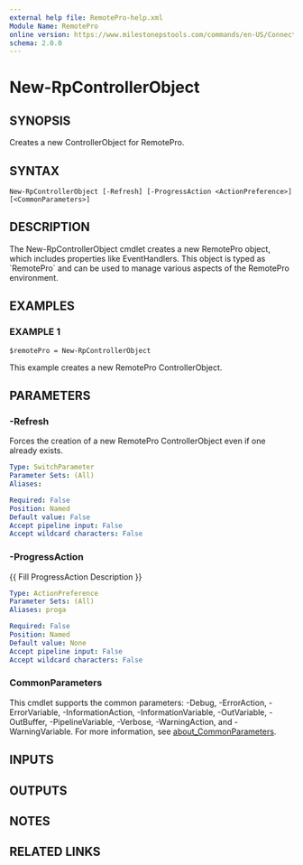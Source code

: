 ```yaml
---
external help file: RemotePro-help.xml
Module Name: RemotePro
online version: https://www.milestonepstools.com/commands/en-US/Connect-Vms/#description
schema: 2.0.0
---
```


# New-RpControllerObject

## SYNOPSIS
Creates a new ControllerObject for RemotePro.

## SYNTAX

```
New-RpControllerObject [-Refresh] [-ProgressAction <ActionPreference>] [<CommonParameters>]
```

## DESCRIPTION
The New-RpControllerObject cmdlet creates a new RemotePro object, which includes
properties like EventHandlers.
This object is typed as \`RemotePro\` and
can be used to manage various aspects of the RemotePro environment.

## EXAMPLES

### EXAMPLE 1
```
$remotePro = New-RpControllerObject
```

This example creates a new RemotePro ControllerObject.

## PARAMETERS

### -Refresh
Forces the creation of a new RemotePro ControllerObject even if one already exists.

```yaml
Type: SwitchParameter
Parameter Sets: (All)
Aliases:

Required: False
Position: Named
Default value: False
Accept pipeline input: False
Accept wildcard characters: False
```

### -ProgressAction
{{ Fill ProgressAction Description }}

```yaml
Type: ActionPreference
Parameter Sets: (All)
Aliases: proga

Required: False
Position: Named
Default value: None
Accept pipeline input: False
Accept wildcard characters: False
```

### CommonParameters
This cmdlet supports the common parameters: -Debug, -ErrorAction, -ErrorVariable, -InformationAction, -InformationVariable, -OutVariable, -OutBuffer, -PipelineVariable, -Verbose, -WarningAction, and -WarningVariable. For more information, see [about_CommonParameters](http://go.microsoft.com/fwlink/?LinkID=113216).

## INPUTS

## OUTPUTS

## NOTES

## RELATED LINKS

